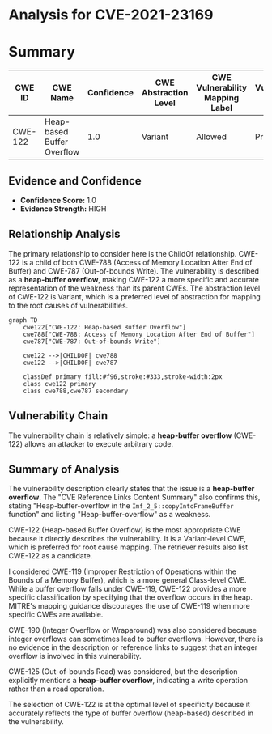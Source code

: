 # Analysis for CVE-2021-23169

# Summary
| CWE ID | CWE Name | Confidence | CWE Abstraction Level | CWE Vulnerability Mapping Label | CWE-Vulnerability Mapping Notes |
|---|---|---|---|---|---|
| CWE-122 | Heap-based Buffer Overflow | 1.0 | Variant | Allowed | Primary CWE |

## Evidence and Confidence

*   **Confidence Score:** 1.0
*   **Evidence Strength:** HIGH

## Relationship Analysis
The primary relationship to consider here is the ChildOf relationship. CWE-122 is a child of both CWE-788 (Access of Memory Location After End of Buffer) and CWE-787 (Out-of-bounds Write). The vulnerability is described as a **heap-buffer overflow**, making CWE-122 a more specific and accurate representation of the weakness than its parent CWEs. The abstraction level of CWE-122 is Variant, which is a preferred level of abstraction for mapping to the root causes of vulnerabilities.

```mermaid
graph TD
    cwe122["CWE-122: Heap-based Buffer Overflow"]
    cwe788["CWE-788: Access of Memory Location After End of Buffer"]
    cwe787["CWE-787: Out-of-bounds Write"]
    
    cwe122 -->|CHILDOF| cwe788
    cwe122 -->|CHILDOF| cwe787
    
    classDef primary fill:#f96,stroke:#333,stroke-width:2px
    class cwe122 primary
    class cwe788,cwe787 secondary
```

## Vulnerability Chain
The vulnerability chain is relatively simple: a **heap-buffer overflow** (CWE-122) allows an attacker to execute arbitrary code.

## Summary of Analysis
The vulnerability description clearly states that the issue is a **heap-buffer overflow**. The "CVE Reference Links Content Summary" also confirms this, stating "Heap-buffer-overflow in the `Imf_2_5::copyIntoFrameBuffer` function" and listing "Heap-buffer-overflow" as a weakness.

CWE-122 (Heap-based Buffer Overflow) is the most appropriate CWE because it directly describes the vulnerability. It is a Variant-level CWE, which is preferred for root cause mapping. The retriever results also list CWE-122 as a candidate.

I considered CWE-119 (Improper Restriction of Operations within the Bounds of a Memory Buffer), which is a more general Class-level CWE. While a buffer overflow falls under CWE-119, CWE-122 provides a more specific classification by specifying that the overflow occurs in the heap. MITRE's mapping guidance discourages the use of CWE-119 when more specific CWEs are available.

CWE-190 (Integer Overflow or Wraparound) was also considered because integer overflows can sometimes lead to buffer overflows. However, there is no evidence in the description or reference links to suggest that an integer overflow is involved in this vulnerability.

CWE-125 (Out-of-bounds Read) was considered, but the description explicitly mentions a **heap-buffer overflow**, indicating a write operation rather than a read operation.

The selection of CWE-122 is at the optimal level of specificity because it accurately reflects the type of buffer overflow (heap-based) described in the vulnerability.